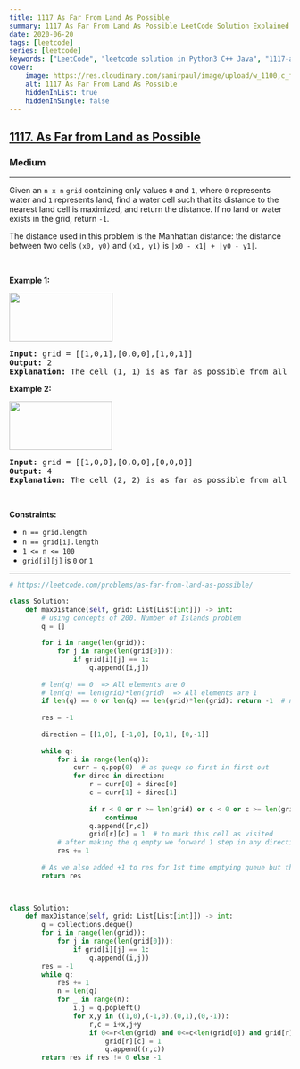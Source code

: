```yaml
---
title: 1117 As Far From Land As Possible
summary: 1117 As Far From Land As Possible LeetCode Solution Explained
date: 2020-06-20
tags: [leetcode]
series: [leetcode]
keywords: ["LeetCode", "leetcode solution in Python3 C++ Java", "1117-as-far-from-land-as-possible LeetCode Solution Explained"]
cover:
    image: https://res.cloudinary.com/samirpaul/image/upload/w_1100,c_fit,co_rgb:FFFFFF,l_text:Arial_75_bold:1117 As Far From Land As Possible - Solution Explained/problem-solving.webp
    alt: 1117 As Far From Land As Possible
    hiddenInList: true
    hiddenInSingle: false
---
```



<h2><a href="https://leetcode.com/problems/as-far-from-land-as-possible">1117. As Far from Land as Possible</a></h2><h3>Medium</h3><hr><p>Given an <code>n x n</code> <code>grid</code>&nbsp;containing only values <code>0</code> and <code>1</code>, where&nbsp;<code>0</code> represents water&nbsp;and <code>1</code> represents land, find a water cell such that its distance to the nearest land cell is maximized, and return the distance.&nbsp;If no land or water exists in the grid, return <code>-1</code>.</p>

<p>The distance used in this problem is the Manhattan distance:&nbsp;the distance between two cells <code>(x0, y0)</code> and <code>(x1, y1)</code> is <code>|x0 - x1| + |y0 - y1|</code>.</p>

<p>&nbsp;</p>
<p><strong class="example">Example 1:</strong></p>
<img alt="" src="https://assets.leetcode.com/uploads/2019/05/03/1336_ex1.JPG" style="width: 185px; height: 87px;" />
<pre>
<strong>Input:</strong> grid = [[1,0,1],[0,0,0],[1,0,1]]
<strong>Output:</strong> 2
<strong>Explanation:</strong> The cell (1, 1) is as far as possible from all the land with distance 2.
</pre>

<p><strong class="example">Example 2:</strong></p>
<img alt="" src="https://assets.leetcode.com/uploads/2019/05/03/1336_ex2.JPG" style="width: 184px; height: 87px;" />
<pre>
<strong>Input:</strong> grid = [[1,0,0],[0,0,0],[0,0,0]]
<strong>Output:</strong> 4
<strong>Explanation:</strong> The cell (2, 2) is as far as possible from all the land with distance 4.
</pre>

<p>&nbsp;</p>
<p><strong>Constraints:</strong></p>

<ul>
	<li><code>n == grid.length</code></li>
	<li><code>n == grid[i].length</code></li>
	<li><code>1 &lt;= n&nbsp;&lt;= 100</code></li>
	<li><code>grid[i][j]</code>&nbsp;is <code>0</code> or <code>1</code></li>
</ul>


---




```python
# https://leetcode.com/problems/as-far-from-land-as-possible/

class Solution:
    def maxDistance(self, grid: List[List[int]]) -> int:
        # using concepts of 200. Number of Islands problem
        q = []
        
        for i in range(len(grid)):
            for j in range(len(grid[0])):
                if grid[i][j] == 1:
                    q.append([i,j])
        
        # len(q) == 0  => All elements are 0 
        # len(q) == len(grid)*len(grid)  => All elements are 1
        if len(q) == 0 or len(q) == len(grid)*len(grid): return -1  # no land or water exists in the grid
        
        res = -1
        
        direction = [[1,0], [-1,0], [0,1], [0,-1]]
        
        while q: 
            for i in range(len(q)):
                curr = q.pop(0)  # as quequ so first in first out
                for direc in direction:
                    r = curr[0] + direc[0]
                    c = curr[1] + direc[1]
                    
                    if r < 0 or r >= len(grid) or c < 0 or c >= len(grid[0]) or grid[r][c] == 1:
                        continue
                    q.append([r,c])
                    grid[r][c] = 1  # to mark this cell as visited
            # after making the q empty we forward 1 step in any direction where 0 is present. 
            res += 1
        
        # As we also added +1 to res for 1st time emptying queue but that cells with 1 was not in path so we started res = -1
        return res

        
```


```python
class Solution:
    def maxDistance(self, grid: List[List[int]]) -> int:
        q = collections.deque()
        for i in range(len(grid)):
            for j in range(len(grid[0])):
                if grid[i][j] == 1:
                    q.append((i,j))
        res = -1
        while q:
            res += 1
            n = len(q)
            for _ in range(n):
                i,j = q.popleft()
                for x,y in ((1,0),(-1,0),(0,1),(0,-1)):
                    r,c = i+x,j+y
                    if 0<=r<len(grid) and 0<=c<len(grid[0]) and grid[r][c] == 0:
                        grid[r][c] = 1
                        q.append((r,c))
        return res if res != 0 else -1
```
